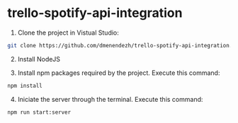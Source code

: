 # trello-spotify-api-integration

1. Clone the project in Vistual Studio:

```bash
git clone https://github.com/dmenendezh/trello-spotify-api-integration.git
```

2. Install NodeJS

3. Install npm packages required by the project. Execute this command:

```bash
npm install
```
4. Iniciate the server through the terminal. Execute this command:

```bash
npm run start:server
```